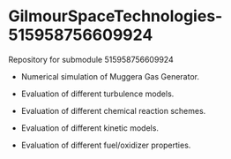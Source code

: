 # GilmourSpaceTechnologies-515958756609924
Repository for submodule 515958756609924

- Numerical simulation of Muggera Gas Generator.

- Evaluation of different turbulence models.

- Evaluation of different chemical reaction schemes.

- Evaluation of different kinetic models.

- Evaluation of different fuel/oxidizer properties.
